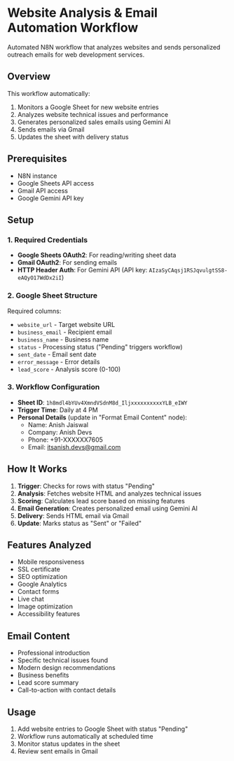 # Website Analysis & Email Automation Workflow

Automated N8N workflow that analyzes websites and sends personalized outreach emails for web development services.

## Overview
This workflow automatically:
1. Monitors a Google Sheet for new website entries
2. Analyzes website technical issues and performance
3. Generates personalized sales emails using Gemini AI
4. Sends emails via Gmail
5. Updates the sheet with delivery status

## Prerequisites
- N8N instance
- Google Sheets API access
- Gmail API access
- Google Gemini API key

## Setup

### 1. Required Credentials
- **Google Sheets OAuth2**: For reading/writing sheet data
- **Gmail OAuth2**: For sending emails
- **HTTP Header Auth**: For Gemini API (API key: `AIzaSyCAqsj1RSJqvulgtSS8-eAQyO17WdDx2iI`)

### 2. Google Sheet Structure
Required columns:
- `website_url` - Target website URL
- `business_email` - Recipient email
- `business_name` - Business name
- `status` - Processing status ("Pending" triggers workflow)
- `sent_date` - Email sent date
- `error_message` - Error details
- `lead_score` - Analysis score (0-100)

### 3. Workflow Configuration
- **Sheet ID**: `1h8mdl4bYUv4XmndVSdnM8d_IljxxxxxxxxxxYLB_eIWY`
- **Trigger Time**: Daily at 4 PM
- **Personal Details** (update in "Format Email Content" node):
  - Name: Anish Jaiswal
  - Company: Anish Devs
  - Phone: +91-XXXXXX7605
  - Email: itsanish.devs@gmail.com

## How It Works
1. **Trigger**: Checks for rows with status "Pending"
2. **Analysis**: Fetches website HTML and analyzes technical issues
3. **Scoring**: Calculates lead score based on missing features
4. **Email Generation**: Creates personalized email using Gemini AI
5. **Delivery**: Sends HTML email via Gmail
6. **Update**: Marks status as "Sent" or "Failed"

## Features Analyzed
- Mobile responsiveness
- SSL certificate
- SEO optimization
- Google Analytics
- Contact forms
- Live chat
- Image optimization
- Accessibility features

## Email Content
- Professional introduction
- Specific technical issues found
- Modern design recommendations
- Business benefits
- Lead score summary
- Call-to-action with contact details

## Usage
1. Add website entries to Google Sheet with status "Pending"
2. Workflow runs automatically at scheduled time
3. Monitor status updates in the sheet
4. Review sent emails in Gmail